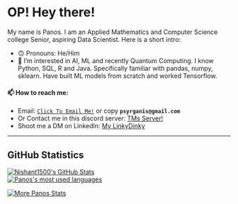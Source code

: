 # OP! Hey there!

My name is Panos. I am an Applied Mathematics and Computer Science college Senior, aspiring Data Scientist. Here is a short intro:
- 🙃 Pronouns: He/Him
- 👀 I’m interested in AI, ML and recently Quantum Computing. I know Python, SQL, R and Java. Specifically familiar with pandas, numpy, sklearn. Have built ML models from scratch and worked Tensorflow.
#### 📫 How to reach me:
- Email: [`Click To Email Me!`](mailto:psyrganis@gmail.com) or copy **`psyrganis@gmail.com`**
- Or Contact me in this discord server: [TMs Server!](https://discord.gg/5Sp4nuBz)
- Shoot me a DM on LinkedIn: [My LinkyDinky](https://www.linkedin.com/in/panossyr)


---
## GitHub Statistics
[![Nishant1500's GitHub Stats](https://github-readme-stats.vercel.app/api?username=psyrgkan&show_icons=true&theme=radical)](https://github.com/psyrgkan?tab=overview)
<br>
<a href="https://github.com/psyrgkan?tab=overview">
<img align="center" alt="Panos's most used languages" src="https://github-readme-stats.vercel.app/api/top-langs/?username=psyrgkan&layout=compact&langs_count=9&theme=radical&exclude_repo=Optifine-Mod-Coder-Pack-1.16.1,Projects"/>
<p><img align="center" src="https://github-readme-streak-stats.herokuapp.com/?user=psyrgkan&theme=radical" alt="More Panos Stats" /></p>
</a>
